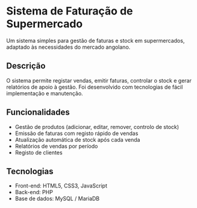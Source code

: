 # Sistema de Faturação de Supermercado

Um sistema simples para gestão de faturas e stock em supermercados, adaptado às necessidades do mercado angolano.

## Descrição

O sistema permite registar vendas, emitir faturas, controlar o stock e gerar relatórios de apoio à gestão.
Foi desenvolvido com tecnologias de fácil implementação e manutenção.

## Funcionalidades

- Gestão de produtos (adicionar, editar, remover, controlo de stock)
- Emissão de faturas com registo rápido de vendas
- Atualização automática de stock após cada venda
- Relatórios de vendas por período
- Registo de clientes

## Tecnologias

- Front-end: HTML5, CSS3, JavaScript
- Back-end: PHP
- Base de dados: MySQL / MariaDB
